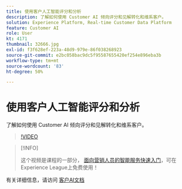 ```yaml
---
title: 使用客户人工智能评分和分析
description: 了解如何使用 Customer AI 倾向评分和见解转化和维系客户。
solution: Experience Platform, Real-time Customer Data Platform
feature: Customer AI
role: User
kt: 4171
thumbnail: 32666.jpg
exl-id: f3f628ef-223a-48d9-979e-86f038268923
source-git-commit: e2bc058bac9dc5f95587655420ef254e896eba3b
workflow-type: tm+mt
source-wordcount: '83'
ht-degree: 50%

---
```


# 使用客户人工智能评分和分析

了解如何使用 Customer AI 倾向评分和见解转化和维系客户。

>[!VIDEO](https://video.tv.adobe.com/v/32666?quality=12&learn=on)

>[!INFO]
>
> 这个视频是课程的一部分， [面向营销人员的智能服务快速入门](https://experienceleague.adobe.com/?recommended=ExperiencePlatform-U-1-2020.1.intelligentservices)，可在Experience League上免费使用！

有关详细信息，请访问 [客户AI文档](https://experienceleague.adobe.com/docs/experience-platform/intelligent-services/customer-ai/overview.html)
